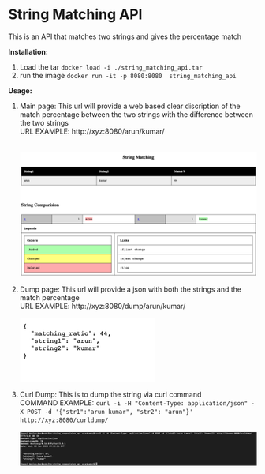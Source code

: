 # String Matching API

This is an API that matches two strings and gives the percentage match

**Installation:**
1. Load the tar
    `docker load -i ./string_matching_api.tar`
2. run the image
    `docker run -it -p 8080:8080  string_matching_api`

**Usage:**

1. Main page:
    This url will provide a web based clear discription of the match percentage between the two strings with the difference between the two strings<br/>
    URL EXAMPLE: http://xyz:8080/arun/kumar/<br/><br/>    
    ![Screenshot](main_page.png)
    

2. Dump page:
    This url will provide a json with both the strings and the match percentage<br/> 
    URL EXAMPLE: http://xyz:8080/dump/arun/kumar/<br/> <br/> 
    ![Screenshot](dump_page.png)

3. Curl Dump:
    This is to dump the string via curl command<br/> 
    COMMAND EXAMPLE: `curl -i -H "Content-Type: application/json" -X POST -d '{"str1":"arun kumar", "str2": "arun"}' http://xyz:8080/curldump/`<br/> <br/> 
    ![Screenshot](curldump_page.png)



